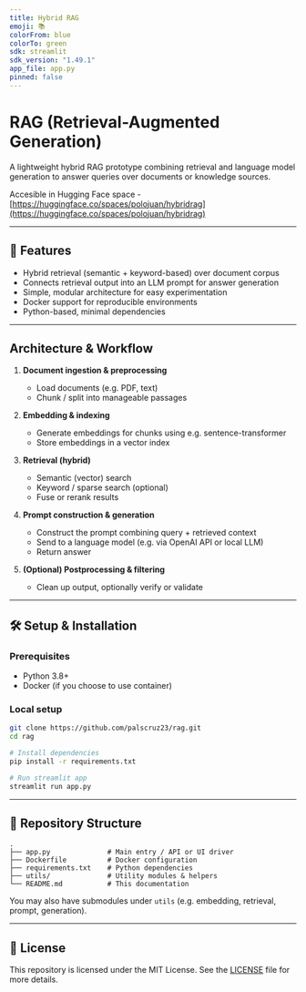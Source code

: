 ```yaml
---
title: Hybrid RAG
emoji: 📚
colorFrom: blue
colorTo: green
sdk: streamlit
sdk_version: "1.49.1"
app_file: app.py
pinned: false
---
```


# RAG (Retrieval-Augmented Generation)

A lightweight hybrid RAG prototype combining retrieval and language model generation to answer queries over documents or knowledge sources.

Accesible in Hugging Face space - [https://huggingface.co/spaces/polojuan/hybridrag](https://huggingface.co/spaces/polojuan/hybridrag)

---

## 🚀 Features

- Hybrid retrieval (semantic + keyword-based) over document corpus  
- Connects retrieval output into an LLM prompt for answer generation  
- Simple, modular architecture for easy experimentation  
- Docker support for reproducible environments  
- Python-based, minimal dependencies  

---

## Architecture & Workflow

1. **Document ingestion & preprocessing**  
   - Load documents (e.g. PDF, text)  
   - Chunk / split into manageable passages  

2. **Embedding & indexing**  
   - Generate embeddings for chunks using e.g. sentence-transformer  
   - Store embeddings in a vector index  

3. **Retrieval (hybrid)**  
   - Semantic (vector) search  
   - Keyword / sparse search (optional)  
   - Fuse or rerank results  

4. **Prompt construction & generation**  
   - Construct the prompt combining query + retrieved context  
   - Send to a language model (e.g. via OpenAI API or local LLM)  
   - Return answer  

5. **(Optional) Postprocessing & filtering**  
   - Clean up output, optionally verify or validate  

---

## 🛠️ Setup & Installation

### Prerequisites

- Python 3.8+  
- Docker (if you choose to use container)  

### Local setup

```bash
git clone https://github.com/palscruz23/rag.git
cd rag

# Install dependencies
pip install -r requirements.txt

# Run streamlit app
streamlit run app.py
```
---

## 📁 Repository Structure
```
.
├── app.py              # Main entry / API or UI driver
├── Dockerfile          # Docker configuration
├── requirements.txt    # Python dependencies
├── utils/              # Utility modules & helpers
└── README.md           # This documentation
```

You may also have submodules under `utils` (e.g. embedding, retrieval, prompt, generation).

---

## 📜 License

This repository is licensed under the MIT License. See the [LICENSE](LICENSE) file for more details.
